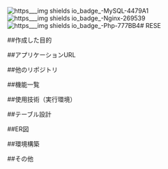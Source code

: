 ![https___img shields io_badge_-MySQL-4479A1](https://github.com/user-attachments/assets/3fe1cf01-24eb-4d6d-a693-a56bb4adfd0e)![https___img shields io_badge_-Nginx-269539](https://github.com/user-attachments/assets/38d8142b-4ee8-462d-aa94-6171d717dc1b)![https___img shields io_badge_-Php-777BB4](https://github.com/user-attachments/assets/291a3da2-6aac-474d-b37e-45debf7e0784)# RESE

##作成した目的

##アプリケーションURL

##他のリポジトリ

##機能一覧

##使用技術（実行環境）

##テーブル設計

##ER図

##環境構築

##その他
